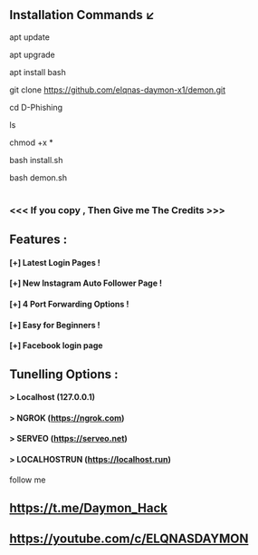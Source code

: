 



# 
# 
## Installation Commands ↙️
  
apt update 


apt upgrade 

apt install bash



git clone https://github.com/elqnas-daymon-x1/demon.git


cd D-Phishing

ls


chmod +x *



bash install.sh


bash demon.sh






# ##
### <<< If you copy , Then Give me The Credits >>>

## Features :
#### [+] Latest Login Pages !
#### [+] New Instagram Auto Follower Page !
#### [+] 4 Port Forwarding Options !
#### [+] Easy for Beginners !
#### [+] Facebook login page 
## Tunelling Options :
#### > Localhost (127.0.0.1)
#### > NGROK (https://ngrok.com)
#### > SERVEO (https://serveo.net)
#### > LOCALHOSTRUN (https://localhost.run)
 



follow me 
##   https://t.me/Daymon_Hack

##   https://youtube.com/c/ELQNASDAYMON





